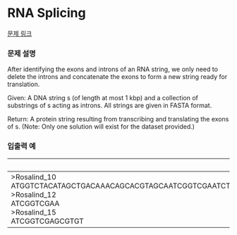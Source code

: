 # RNA Splicing

[문제 링크](https://rosalind.info/problems/splc/)

### 문제 설명

<p>After identifying the exons and introns of an RNA string, we only need to delete the introns and concatenate the exons to form a new string ready for translation.</p>
<p>Given: A DNA string s (of length at most 1 kbp) and a collection of substrings of s acting as introns. All strings are given in FASTA format.</p>
<p>Return: A protein string resulting from transcribing and translating the exons of s. (Note: Only one solution will exist for the dataset provided.)</p>

### 입출력 예
<table class="table">
 <thead>
  <tr>
   <th>input</th>
   <th>return</th>
  </tr>
 </thead>
 <tbody>
  <tr>
   <td>>Rosalind_10</br>ATGGTCTACATAGCTGACAAACAGCACGTAGCAATCGGTCGAATCTCGAGAGGCATATGGTCACATGATCGGTCGAGCGTGTTTCAAAGTTTGCGCCTAG</br>>Rosalind_12</br>ATCGGTCGAA</br>>Rosalind_15</br>ATCGGTCGAGCGTGT</td>
   <td>MVYIADKQHVASREAYGHMFKVCA</td>
  </tr>
 </tbody>
</table>
